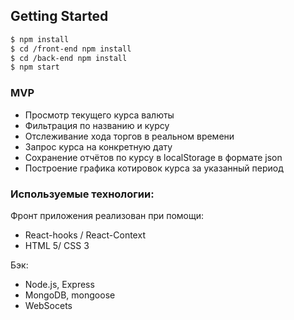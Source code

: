 ## Getting Started

``` sh
$ npm install
$ cd /front-end npm install
$ cd /back-end npm install  
$ npm start
```

### MVP 

  + Просмотр текущего курса валюты
  + Фильтрация по названию и курсу
  + Отслеживание хода торгов в реальном времени
  + Запрос курса на конкретную дату
  + Сохранение отчётов по курсу в localStorage в формате json
  + Построение графика котировок курса за указанный период

  

### Используемые технологии:

Фронт приложения реализован при помощи:

* React-hooks / React-Context
* HTML 5/ CSS 3

Бэк:

* Node.js, Express
* MongoDB, mongoose
* WebSocets
